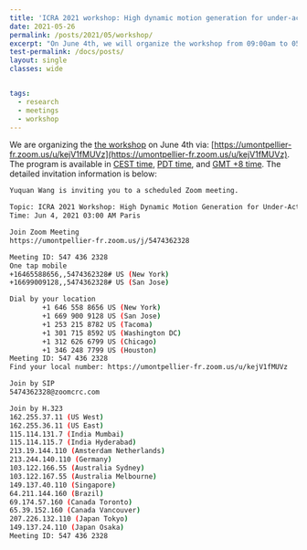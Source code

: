 ```yaml
---
title: 'ICRA 2021 workshop: High dynamic motion generation for under-actuated robots'
date: 2021-05-26
permalink: /posts/2021/05/workshop/
excerpt: "On June 4th, we will organize the workshop from 09:00am to 05:00pm in time zone: GMT +8."
test-permalink: /docs/posts/
layout: single 
classes: wide


tags:
  - research  
  - meetings 
  - workshop 
---
```


We are organizing the [the workshop](https://impact-aware-robotics.github.io) on June 4th via: [https://umontpellier-fr.zoom.us/u/kejV1fMUVz](https://umontpellier-fr.zoom.us/u/kejV1fMUVz). 
The program is available in [CEST time](https://impact-aware-robotics.github.io/program-cest/), [PDT time](https://impact-aware-robotics.github.io/program-pdt/), and [GMT +8 time](https://impact-aware-robotics.github.io/program/). 
The detailed invitation information is below:

```sh
Yuquan Wang is inviting you to a scheduled Zoom meeting.

Topic: ICRA 2021 Workshop: High Dynamic Motion Generation for Under-Actuated Robots
Time: Jun 4, 2021 03:00 AM Paris

Join Zoom Meeting
https://umontpellier-fr.zoom.us/j/5474362328

Meeting ID: 547 436 2328
One tap mobile
+16465588656,,5474362328# US (New York)
+16699009128,,5474362328# US (San Jose)

Dial by your location
        +1 646 558 8656 US (New York)
        +1 669 900 9128 US (San Jose)
        +1 253 215 8782 US (Tacoma)
        +1 301 715 8592 US (Washington DC)
        +1 312 626 6799 US (Chicago)
        +1 346 248 7799 US (Houston)
Meeting ID: 547 436 2328
Find your local number: https://umontpellier-fr.zoom.us/u/kejV1fMUVz

Join by SIP
5474362328@zoomcrc.com

Join by H.323
162.255.37.11 (US West)
162.255.36.11 (US East)
115.114.131.7 (India Mumbai)
115.114.115.7 (India Hyderabad)
213.19.144.110 (Amsterdam Netherlands)
213.244.140.110 (Germany)
103.122.166.55 (Australia Sydney)
103.122.167.55 (Australia Melbourne)
149.137.40.110 (Singapore)
64.211.144.160 (Brazil)
69.174.57.160 (Canada Toronto)
65.39.152.160 (Canada Vancouver)
207.226.132.110 (Japan Tokyo)
149.137.24.110 (Japan Osaka)
Meeting ID: 547 436 2328
```

